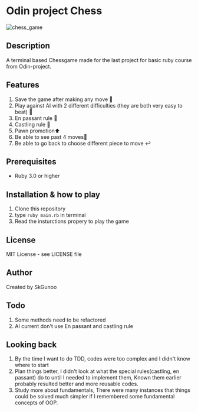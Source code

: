# Odin project Chess
![chess_game](https://i.imgur.com/gtbEoCk.gif)
## Description
A terminal based Chessgame made for the last project for basic ruby course from Odin-project.

## Features

1.  Save the game after making any move 💾
2.  Play against AI with 2 different difficulties (they are both very easy to beat) 🤖
3.  En passant rule 👻
4.  Castling rule 🏰
5.  Pawn promotion⬆️
6.  Be able to see past 4 moves📜
7.  Be able to go back to choose different piece to move ↩️

## Prerequisites
- Ruby 3.0 or higher

## Installation & how to play
1. Clone this repository
2. type `ruby main.rb` in terminal
3. Read the insturctions propery to play the game

## License
MIT License - see LICENSE file

## Author
Created by SkGunoo

## Todo
1. Some methods need to be refactored
2. AI current don't use En passant and castling rule

## Looking back
1. By the time I want to do TDD, codes were too complex and I didn't know where to start
2. Plan things better, I didn't look at what the special rules(castling, en passant) do to until I needed to implement them, Known them earlier probably resulted better and more reusable codes.
3. Study more about fundamentals, There were many instances that things could be solved much simpler if I remembered some fundamental concepts of OOP. 